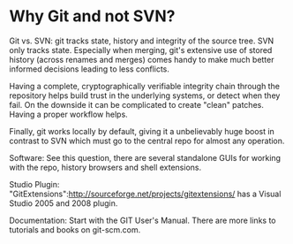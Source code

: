 # Why Git and not SVN?

Git vs. SVN: git tracks state, history and integrity of the source tree. SVN only tracks state.
Especially when merging, git's extensive use of stored history (across renames and merges) comes handy to make much better informed decisions leading to less conflicts.

Having a complete, cryptographically verifiable integrity chain through the repository helps build trust in the underlying systems, or detect when they fail. On the downside it can be complicated to create "clean" patches. Having a proper workflow helps.

Finally, git works locally by default, giving it a unbelievably huge boost in contrast to SVN which must go to the central repo for almost any operation.

Software: See this question, there are several standalone GUIs for working with the repo, history browsers and shell extensions.

Studio Plugin: "GitExtensions":http://sourceforge.net/projects/gitextensions/ has a Visual Studio 2005 and 2008 plugin.

Documentation: Start with the GIT User's Manual. There are more links to tutorials and books on git-scm.com.
